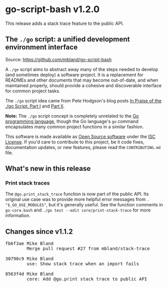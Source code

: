 # go-script-bash v1.2.0

This release adds a stack trace feature to the public API.

## The `./go` script: a unified development environment interface

Source: https://github.com/mbland/go-script-bash

A `./go` script aims to abstract away many of the steps needed to develop (and sometimes deploy) a software project. It is a replacement for READMEs and other documents that may become out-of-date, and when maintained properly, should provide a cohesive and discoverable interface for common project tasks.

The `./go` script idea came from Pete Hodgson's blog posts [In Praise of the ./go Script: Part I](https://www.thoughtworks.com/insights/blog/praise-go-script-part-i) and [Part II](https://www.thoughtworks.com/insights/blog/praise-go-script-part-ii).

**Note:** The `./go` script concept is completely unrelated to the [Go programming language](https://golang.org), though the Go language's `go` command encapsulates many common project functions in a similar fashion.

This software is made available as [Open Source software](https://opensource.org/osd-annotated) under the [ISC License](https://www.isc.org/downloads/software-support-policy/isc-license/). If you'd care to contribute to this project, be it code fixes, documentation updates, or new features, please read the `CONTRIBUTING.md` file.

## What's new in this release

### Print stack traces

The `@go.print_stack_trace` function is now part of the public API. Its original use case  was to provide more helpful error messages from `.  "$_GO_USE_MODULES"`, but it's generally useful. See the function comments in `go-core.bash` and `./go test --edit core/print-stack-trace` for more information.

## Changes since v1.1.2

<pre>
fb6f3ae Mike Bland <mbland@acm.org>
        Merge pull request #27 from mbland/stack-trace

30790c9 Mike Bland <mbland@acm.org>
        use: Show stack trace when an import fails

8563f4d Mike Bland <mbland@acm.org>
        core: Add @go.print_stack_trace to public API
</pre>

